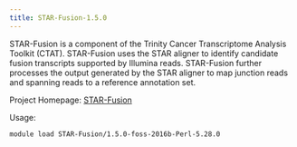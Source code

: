 ```yaml
---
title: STAR-Fusion-1.5.0
---
```

STAR-Fusion is a component of the Trinity Cancer Transcriptome Analysis Toolkit (CTAT). STAR-Fusion uses the STAR aligner to identify candidate fusion transcripts supported by Illumina reads. STAR-Fusion further processes the output generated by the STAR aligner to map junction reads and spanning reads to a reference annotation set.

Project Homepage: [STAR-Fusion](https://github.com/STAR-Fusion/STAR-Fusion)

Usage:
```
module load STAR-Fusion/1.5.0-foss-2016b-Perl-5.28.0
```
